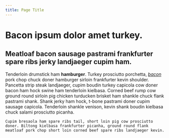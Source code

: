 ```yaml
---
title: Page Title
---
```


# Bacon ipsum dolor amet turkey.

## Meatloaf bacon sausage pastrami frankfurter spare ribs jerky landjaeger cupim ham.

Tenderloin drumstick ham **hamburger**. Turkey prosciutto porchetta, *[bacon](https://en.wikipedia.org/wiki/Bacon)* pork chop chuck doner hamburger sirloin frankfurter kevin shoulder. Pancetta strip steak landjaeger, cupim boudin turkey capicola cow doner bacon ham hock swine ham tenderloin kielbasa. Corned beef rump cow ground round sirloin pig chicken turducken brisket ham shankle chuck flank pastrami shank. Shank jerky ham hock, t-bone pastrami doner cupim sausage capicola. Tenderloin shankle venison, kevin shank boudin kielbasa chuck salami prosciutto picanha.

    Cupim bresaola ham spare ribs tail, short loin pig cow prosciutto doner. Biltong kielbasa frankfurter picanha, ground round flank meatloaf pork chop short loin corned beef spare ribs landjaeger kevin.
